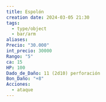 ```yaml
---
title: Espolón
creation date: 2024-03-05 21:30
tags:
  - type/object
  - bar/arm
aliases: 
Precio: "30.000"
int_precio: 30000
Rango: "5"
ca: 15
HP: 100
Dado_de_Daño: 11 (2d10) perforación
Bon_Daño: "+8"
Acciones:
  - ataque
---
```


